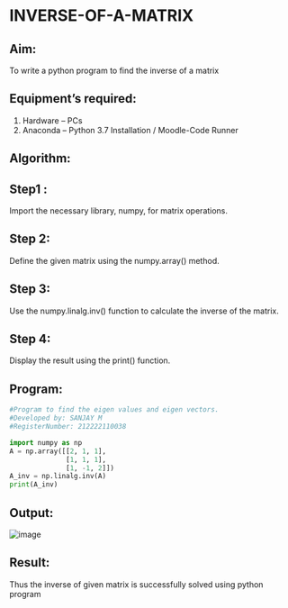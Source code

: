 # INVERSE-OF-A-MATRIX
## Aim:
To write a python program to find the inverse of a matrix
## Equipment’s required:
1. 	Hardware – PCs
2. 	Anaconda – Python 3.7 Installation / Moodle-Code Runner
## Algorithm:
## Step1 :
Import the necessary library, numpy, for matrix operations.
## Step 2:
Define the given matrix using the numpy.array() method.
## Step 3:
Use the numpy.linalg.inv() function to calculate the inverse of the matrix.
## Step 4:
Display the result using the print() function.

## Program:
```python
#Program to find the eigen values and eigen vectors.
#Developed by: SANJAY M
#RegisterNumber: 212222110038

import numpy as np
A = np.array([[2, 1, 1],
              [1, 1, 1],
              [1, -1, 2]])
A_inv = np.linalg.inv(A)
print(A_inv)

```
## Output:
![image](https://github.com/user-attachments/assets/8a92dc0d-6bec-4550-8bff-d178ebf43cfe)

## Result:
Thus the inverse of given matrix is successfully solved using python program

